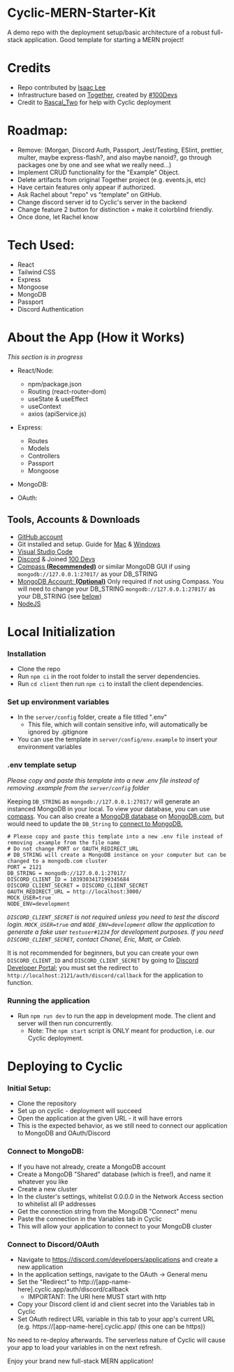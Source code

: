 # Cyclic-MERN-Starter-Kit
A demo repo with the deployment setup/basic architecture of a robust full-stack application. Good template for starting a MERN project!

# Credits
- Repo contributed by <a href="https://github.com/isaaclee12/">Isaac Lee</a>
- Infrastructure based on <a href="https://github.com/Caleb-Cohen/Together">Together</a>, created by <a href="https://leonnoel.com/100devs/">#100Devs</a>
- Credit to <a href="https://github.com/RascalTwo">Rascal_Two</a> for help with Cyclic deployment

# Roadmap:
- Remove: (Morgan, Discord Auth, Passport, Jest/Testing, ESlint, prettier, multer, maybe express-flash?, and also maybe nanoid?, go through packages one by one and see what we really need...)
- Implement CRUD functionality for the "Example" Object.
- Delete artifacts from original Together project (e.g. events.js, etc)
- Have certain features only appear if authorized.
- Ask Rachel about "repo" vs "template" on GitHub.
- Change discord server id to Cyclic's server in the backend
- Change feature 2 button for distinction + make it colorblind friendly.
- Once done, let Rachel know


# Tech Used:
- React
- Tailwind CSS
- Express
- Mongoose
- MongoDB
- Passport
- Discord Authentication


# About the App (How it Works)
*This section is in progress*
- React/Node:
    - npm/package.json
    - Routing (react-router-dom)
    - useState & useEffect
    - useContext
    - axios (apiService.js)

- Express:
    - Routes
    - Models
    - Controllers
    - Passport
    - Mongoose

- MongoDB:

- OAuth:

## Tools, Accounts & Downloads
- <a href="https://github.com/join" target="_blank">GitHub account</a>
- Git installed and setup. Guide for [Mac](https://www.youtube.com/watch?v=hMEyBtsuAJE) & [Windows](https://www.youtube.com/watch?v=2j7fD92g-gE)
- [Visual Studio Code](https://code.visualstudio.com/)
- [Discord](https://discord.com/) & Joined [100 Devs](https://discord.gg/100devs)
- [Compass **(Recommended)**](https://www.mongodb.com/products/compass) or similar MongoDB GUI if using `mongodb://127.0.0.1:27017/` as your DB_STRING
- [MongoDB Account: **(Optional)**](https://www.mongodb.com/) Only required if not using Compass. You will need to change your DB_STRING `mongodb://127.0.0.1:27017/` as your DB_STRING (see [below](#env-template-setup))
- [NodeJS](https://nodejs.org/en/download/)

# Local Initialization
### Installation
- Clone the repo
- Run ```npm ci``` in the root folder to install the server dependencies.
- Run ```cd client``` then run ```npm ci``` to install the client dependencies.

### Set up environment variables
- In the ```server/config``` folder, create a file titled ".env"
    - This file, which will contain sensitive info, will automatically be ignored by .gitignore
- You can use the template in ```server/config/env.example``` to insert your environment variables


### .env template setup

*Please copy and paste this template into a new .env file instead of removing .example from the `server/config` folder*

Keeping `DB_STRING` as `mongodb://127.0.0.1:27017/` will generate an instanced MongoDB in your local. To view your database, you can use <a href="https://www.mongodb.com/products/compass" target="_blank">compass</a>. You can also create a [MongoDB database](https://www.mongodb.com/basics/create-database#:~:text=In%20MongoDB%20Compass%2C%20you%20create,Click%20%22Create%20Database%22) on [MongoDB.com](https://www.mongodb.com/), but would need to update the `DB_String` to [connect to MongoDB.](https://www.mongodb.com/docs/compass/current/connect/)


<!-- saving this for future edit. allows users to use their own discord. http://localhost:2121/auth/discord/callback -->
```
# Please copy and paste this template into a new .env file instead of removing .example from the file name
# Do not change PORT or OAUTH_REDIRECT_URL
# DB_STRING will create a MongoDB instance on your computer but can be changed to a mongodb.com cluster
PORT = 2121
DB_STRING = mongodb://127.0.0.1:27017/
DISCORD_CLIENT_ID = 1039303417199345684
DISCORD_CLIENT_SECRET = DISCORD_CLIENT_SECRET
OAUTH_REDIRECT_URL = http://localhost:3000/
MOCK_USER=true
NODE_ENV=development
```

*`DISCORD_CLIENT_SECRET` is not required unless you need to test the discord login. `MOCK_USER=true` and `NODE_ENV=development` allow the application to generate a fake user `testuser#1234` for development purposes. If you need `DISCORD_CLIENT_SECRET`, contact Chanel, Eric, Matt, or Caleb.*


It is not recommended for beginners, but you can create your own `DISCORD_CLIENT_ID` and `DISCORD_CLIENT_SECRET` by going to [Discord Developer Portal](https://discord.com/developers/docs/intro); you must set the redirect to `http://localhost:2121/auth/discord/callback` for the application to function.

### Running the application
- Run ```npm run dev``` to run the app in development mode. The client and server will then run concurrently.
    - Note: The ```npm start``` script is ONLY meant for production, i.e. our Cyclic deployment.

# Deploying to Cyclic
### Initial Setup:
- Clone the repository
- Set up on cyclic - deployment will succeed
- Open the application at the given URL - it will have errors
- This is the expected behavior, as we still need to connect our application to MongoDB and OAuth/Discord

### Connect to MongoDB:
- If you have not already, create a MongoDB account
- Create a MongoDB "Shared" database (which is free!), and name it whatever you like
- Create a new cluster
- In the cluster's settings, whitelist 0.0.0.0 in the Network Access section to whitelist all IP addresses
- Get the connection string from the MongoDB "Connect" menu
- Paste the connection in the Variables tab in Cyclic
- This will allow your application to connect to your MongoDB cluster

### Connect to Discord/OAuth
- Navigate to https://discord.com/developers/applications and create a new application
- In the application settings, navigate to the OAuth -> General menu
- Set the "Redirect" to http://[app-name-here].cyclic.app/auth/discord/callback
    - IMPORTANT: The URI here MUST start with http
- Copy your Discord client id and client secret into the Variables tab in Cyclic
- Set OAuth redirect URL variable in this tab to your app's current URL (e.g. https://[app-name-here].cyclic.app/ (this one can be https))

No need to re-deploy afterwards. The serverless nature of Cyclic will cause your app to load your variables in on the next refresh.

Enjoy your brand new full-stack MERN application!
